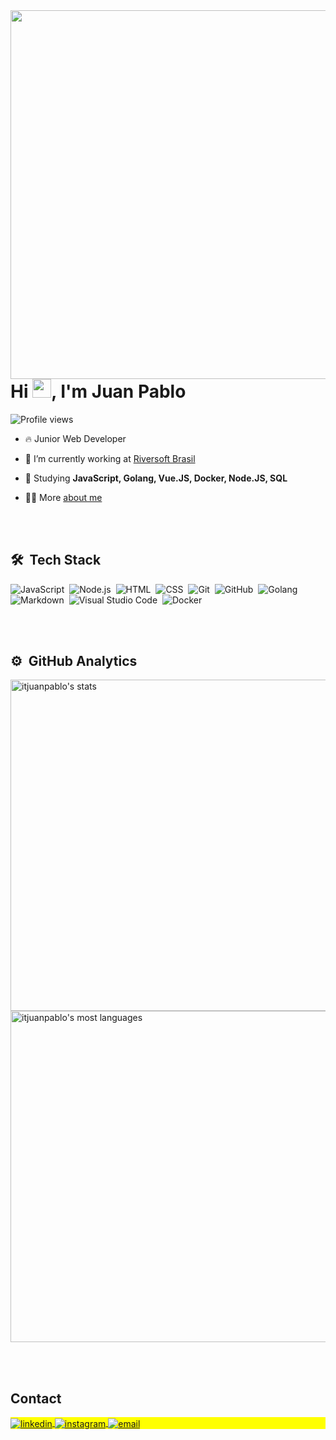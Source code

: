 <img align="right" height="590em" src="https://raw.githubusercontent.com/gist/itjuanpablo/9ce10ff2f0ede0c26df8b6f37041b9f4/raw/33fb89a186b29174993756a555520dc5d61f885f/githubcard.svg"/>
<h1 align="left">Hi <img src="https://raw.githubusercontent.com/kaueMarques/kaueMarques/master/hi.gif" height="30px">, I'm Juan Pablo</h1>
<p align="left"> <img src="https://komarev.com/ghpvc/?username=itjuanpbablo&color=yellow" alt="Profile views" /> </p>

- 🔥 Junior Web Developer 

- 🔭 I’m currently working at [Riversoft Brasil](https://www.riversoft.com.br/)

- 💬 Studying **JavaScript, Golang, Vue.JS, Docker, Node.JS, SQL**

- 👨‍💻 More [about me](https://itjuanpablo.netlify.app/)



<br><br>

## 🛠 &nbsp;Tech Stack

![JavaScript](https://img.shields.io/badge/-JavaScript-05122A?style=flat&logo=javascript)&nbsp;
![Node.js](https://img.shields.io/badge/-Node.js-05122A?style=flat&logo=node.js)&nbsp;
![HTML](https://img.shields.io/badge/-HTML-05122A?style=flat&logo=HTML5)&nbsp;
![CSS](https://img.shields.io/badge/-CSS-05122A?style=flat&logo=CSS3&logoColor=1572B6)&nbsp;
![Git](https://img.shields.io/badge/-Git-05122A?style=flat&logo=git)&nbsp;
![GitHub](https://img.shields.io/badge/-GitHub-05122A?style=flat&logo=github)&nbsp;
![Golang](https://img.shields.io/badge/-Golang-05122A?style=flat&logo=go)&nbsp;
![Markdown](https://img.shields.io/badge/-Markdown-05122A?style=flat&logo=markdown)&nbsp;
![Visual Studio Code](https://img.shields.io/badge/-Visual%20Studio%20Code-05122A?style=flat&logo=visual-studio-code&logoColor=007ACC)&nbsp;
![Docker](https://img.shields.io/badge/-Docker-05122A?style=flat&logo=docker)&nbsp;

<br><br>

## ⚙️ &nbsp;GitHub Analytics

<p align="left">
<img width="530em" src="https://github-readme-stats.vercel.app/api?username=itjuanpablo&show_icons=true&theme=vision-friendly-dark" alt="itjuanpablo's stats"/>
<img width="530em" src="https://github-readme-stats.vercel.app/api/top-langs/?username=itjuanpablo&layout=compact&theme=vision-friendly-dark" alt="itjuanpablo's most languages"/>
</p>


<br><br>

## Contact

<p align="left" style="background:yellow">
<a href="https://www.linkedin.com/in/juan-pablo-56b4b5191/" target="_blank">
  <img align="center" src="https://img.shields.io/badge/-Juan Pablo-05122A?style=flat&logo=linkedin" alt="linkedin"/>
</a>
<a href="https://www.instagram.com/_ojuanpablo/" target="_blank">
 <img align="center" src="https://img.shields.io/badge/-__ojuanpablo-05122A?style=flat&logo=instagram" alt="instagram"/>
</a>
<a href="mailto:contato.jpsft@gmail.com" target="_blank">
 <img align="center" src="https://img.shields.io/badge/-contato.jpsft@gmail.com-05122A?style=flat&logo=gmail" alt="email"/>
</a>
</p>
